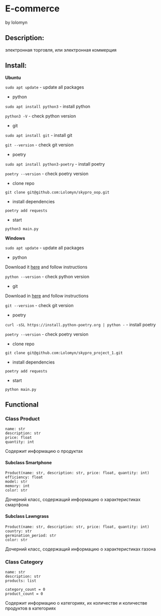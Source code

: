 # E-commerce
by lolomyn

## Description:

электронная торговля, или электронная коммерция

## Install:

**Ubuntu**

`sudo apt update` - update all packages

- python

`sudo apt install python3` - install python

`python3 -V` - check python version

- git

`sudo apt install git` - install git

`git --version` - check git version

- poetry

`sudo apt install python3-poetry` - install poetry

`poetry --version` - check poetry version

- clone repo

`git clone git@github.com:Lolomyn/skypro_oop.git`

- install dependencies

`poetry add requests`

- start

`python3 main.py`

**Windows**

`sudo apt update` - update all packages

- python

Download it  [here](https://www.python.org/) and follow instructions

`python --version` - check python version

- git

Download in [here](https://git-scm.com/) and follow instructions

`git --version` - check git version

- poetry

`curl -sSL https://install.python-poetry.org | python -` - install poetry

`poetry --version` - check poetry version

- clone repo

`git clone git@github.com:Lolomyn/skypro_project_1.git`

- install dependencies

`poetry add requests`

- start

`python main.py`

## Functional

### Class Product
    name: str
    description: str
    price: float
    quantity: int

Содержит информацию о продуктах

#### Subclass Smartphone
    Product(name: str, description: str, price: float, quantity: int)
    efficiency: float
    model: str
    memory: int
    color: str

Дочерний класс, содержащий информацию о характеристиках смартфона

#### Subclass Lawngrass
    Product(name: str, description: str, price: float, quantity: int)
    country: str
    germination_period: str
    color: str

Дочерний класс, содержащий информацию о характеристиках газона

### Class Category
    name: str
    description: str
    products: list

    category_count = 0
    product_count = 0

Содержит информацию о категориях, их количестве и количестве продуктов в категориях    
    

    
    